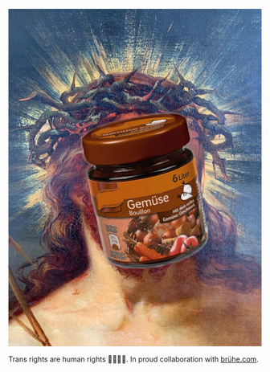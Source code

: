![A picture of the classical interpretation of jesus, but with a pack of broth as a face](https://github.com/bresussy/bresussy.github.io/blob/main/IMG_4902_master-4142500210.png)

Trans rights are human rights 🏳️‍⚧️🏳️‍🌈. In proud collaboration with [brühe.com](http://brühe.com).
